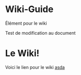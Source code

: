# Wiki-Guide
Élément pour le wiki

Test de modification au document   

# Le Wiki!
Voici le lien pour le wiki [asda](https://github.com/ESGALE/Wiki-Guide/wiki/Page-d%E2%80%99accueil)
